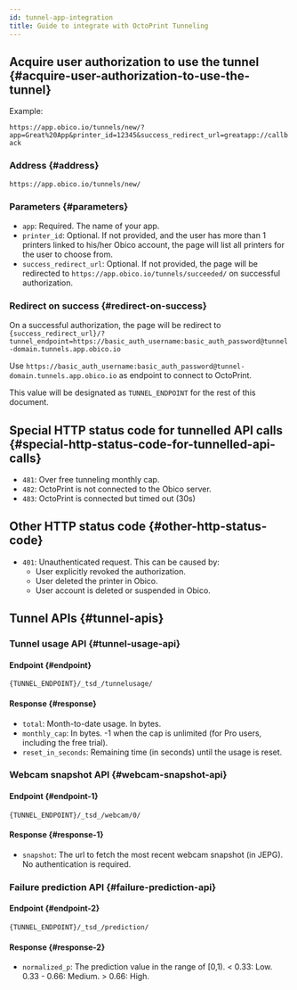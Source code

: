 ```yaml
---
id: tunnel-app-integration
title: Guide to integrate with OctoPrint Tunneling
---
```


## Acquire user authorization to use the tunnel {#acquire-user-authorization-to-use-the-tunnel}

Example:

`https://app.obico.io/tunnels/new/?app=Great%20App&printer_id=12345&success_redirect_url=greatapp://callback`

### Address {#address}

`https://app.obico.io/tunnels/new/`

### Parameters {#parameters}

* `app`: Required. The name of your app.
* `printer_id`: Optional. If not provided, and the user has more than 1 printers linked to his/her Obico account, the page will list all printers for the user to choose from.
* `success_redirect_url`: Optional. If not provided, the page will be redirected to `https://app.obico.io/tunnels/succeeded/` on successful authorization.

### Redirect on success {#redirect-on-success}

On a successful authorization, the page will be redirect to `{success_redirect_url}/?tunnel_endpoint=https://basic_auth_username:basic_auth_password@tunnel-domain.tunnels.app.obico.io`

Use `https://basic_auth_username:basic_auth_password@tunnel-domain.tunnels.app.obico.io` as endpoint to connect to OctoPrint.

This value will be designated as `TUNNEL_ENDPOINT` for the rest of this document.

## Special HTTP status code for tunnelled API calls {#special-http-status-code-for-tunnelled-api-calls}

* `481`: Over free tunneling monthly cap.
* `482`: OctoPrint is not connected to the Obico server.
* `483`: OctoPrint is connected but timed out (30s)

## Other HTTP status code {#other-http-status-code}

* `401`: Unauthenticated request. This can be caused by:
    * User explicitly revoked the authorization.
    * User deleted the printer in Obico.
    * User account is deleted or suspended in Obico.


## Tunnel APIs {#tunnel-apis}

### Tunnel usage API {#tunnel-usage-api}

#### Endpoint {#endpoint}

`{TUNNEL_ENDPOINT}/_tsd_/tunnelusage/`

#### Response {#response}

* `total`: Month-to-date usage. In bytes.
* `monthly_cap`: In bytes. -1 when the cap is unlimited (for Pro users, including the free trial).
* `reset_in_seconds`: Remaining time (in seconds) until the usage is reset.

### Webcam snapshot API {#webcam-snapshot-api}

#### Endpoint {#endpoint-1}

`{TUNNEL_ENDPOINT}/_tsd_/webcam/0/`

#### Response {#response-1}

* `snapshot`: The url to fetch the most recent webcam snapshot (in JEPG). No authentication is required.

### Failure prediction API {#failure-prediction-api}

#### Endpoint {#endpoint-2}

`{TUNNEL_ENDPOINT}/_tsd_/prediction/`

#### Response {#response-2}

* `normalized_p`: The prediction value in the range of [0,1). < 0.33: Low. 0.33 - 0.66: Medium. > 0.66: High.

